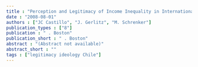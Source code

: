 ```yaml
---
title : "Perception and Legitimacy of Income Inequality in International Comparison"
date : "2008-08-01"
authors : ["JC Castillo", "J. Gerlitz", "M. Schrenker"]
publication_types : ["8"]
publication : " . Boston"
publication_short : " . Boston"
abstract : "(Abstract not available)"
abstract_short : ""
tags : ["legitimacy ideology Chile"]
---
```

